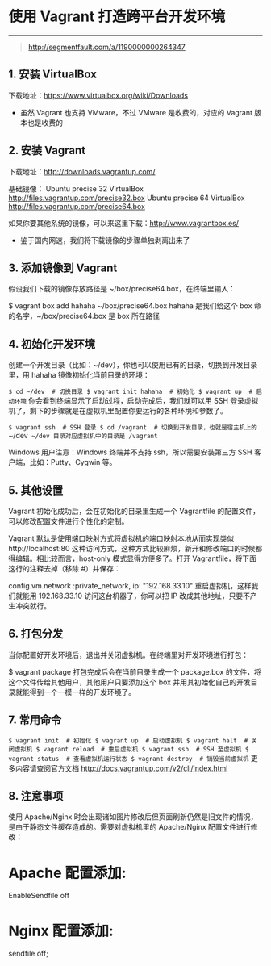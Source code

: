 # 使用 Vagrant 打造跨平台开发环境

 ***

 > http://segmentfault.com/a/1190000000264347

## 1. 安装 VirtualBox 

下载地址：https://www.virtualbox.org/wiki/Downloads

* 虽然 Vagrant 也支持 VMware，不过 VMware 是收费的，对应的 Vagrant 版本也是收费的

## 2. 安装 Vagrant

下载地址：http://downloads.vagrantup.com/ 

基础镜像：
Ubuntu precise 32 VirtualBox http://files.vagrantup.com/precise32.box
Ubuntu precise 64 VirtualBox http://files.vagrantup.com/precise64.box

如果你要其他系统的镜像，可以来这里下载：http://www.vagrantbox.es/

* 鉴于国内网速，我们将下载镜像的步骤单独剥离出来了

## 3. 添加镜像到 Vagrant

假设我们下载的镜像存放路径是 ~/box/precise64.box，在终端里输入：

$ vagrant box add hahaha ~/box/precise64.box
hahaha 是我们给这个 box 命的名字，~/box/precise64.box 是 box 所在路径

## 4. 初始化开发环境

创建一个开发目录（比如：~/dev），你也可以使用已有的目录，切换到开发目录里，用 hahaha 镜像初始化当前目录的环境：

`$ cd ~/dev  # 切换目录
$ vagrant init hahaha  # 初始化
$ vagrant up  # 启动环境`
你会看到终端显示了启动过程，启动完成后，我们就可以用 SSH 登录虚拟机了，剩下的步骤就是在虚拟机里配置你要运行的各种环境和参数了。

`$ vagrant ssh  # SSH 登录
$ cd /vagrant  # 切换到开发目录，也就是宿主机上的 `~/dev`
~/dev 目录对应虚拟机中的目录是 /vagrant`

Windows 用户注意：Windows 终端并不支持 ssh，所以需要安装第三方 SSH 客户端，比如：Putty、Cygwin 等。

## 5. 其他设置

Vagrant 初始化成功后，会在初始化的目录里生成一个 Vagrantfile 的配置文件，可以修改配置文件进行个性化的定制。

Vagrant 默认是使用端口映射方式将虚拟机的端口映射本地从而实现类似 http://localhost:80 这种访问方式，这种方式比较麻烦，新开和修改端口的时候都得编辑。相比较而言，host-only 模式显得方便多了。打开 Vagrantfile，将下面这行的注释去掉（移除 #）并保存：

config.vm.network :private_network, ip: "192.168.33.10"
重启虚拟机，这样我们就能用 192.168.33.10 访问这台机器了，你可以把 IP 改成其他地址，只要不产生冲突就行。

## 6. 打包分发

当你配置好开发环境后，退出并关闭虚拟机。在终端里对开发环境进行打包：

$ vagrant package
打包完成后会在当前目录生成一个 package.box 的文件，将这个文件传给其他用户，其他用户只要添加这个 box 并用其初始化自己的开发目录就能得到一个一模一样的开发环境了。

## 7. 常用命令

`$ vagrant init  # 初始化
$ vagrant up  # 启动虚拟机
$ vagrant halt  # 关闭虚拟机
$ vagrant reload  # 重启虚拟机
$ vagrant ssh  # SSH 至虚拟机
$ vagrant status  # 查看虚拟机运行状态
$ vagrant destroy  # 销毁当前虚拟机`
更多内容请查阅官方文档 http://docs.vagrantup.com/v2/cli/index.html

## 8. 注意事项

使用 Apache/Nginx 时会出现诸如图片修改后但页面刷新仍然是旧文件的情况，是由于静态文件缓存造成的。需要对虚拟机里的 Apache/Nginx 配置文件进行修改：

# Apache 配置添加:
EnableSendfile off

# Nginx 配置添加:
sendfile off;
